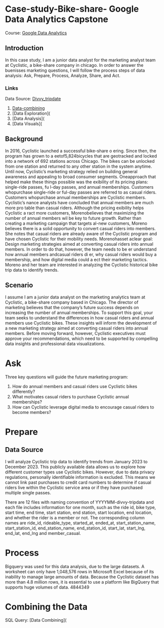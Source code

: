 # Case-study-Bike-share- Google Data Analytics Capstone
Course: [Google Data Analytics](https://www.coursera.org/learn/google-data-analytics-capstone)

## Introduction 
In this case study, I am a junior data analyst for the marketing analyst team at Cyclistic, a bike-share company in chicago. In order to answer the buenisses marketing questions, I will follow the process steps of data analysis: Ask, Prepare, Process, Analyze, Share, and Act. 

### Links
Data Source: [Divvy_tripdate](https://divvy-tripdata.s3.amazonaws.com/index.html)
1. [Data-combining](Data-combining)
2. [Data Exploration](
3. [Data Analysis](
4. [Data Visuals](

## Background
In 2016, Cyclistic launched a successful bike-share o ering. Since then, the program has grown
 to a eetof5,824bicycles that are geotracked and locked into a network of 692 stations
 across Chicago. The bikes can be unlocked from one station and returned to any other station
 in the system anytime.
 Until now, Cyclistic’s marketing strategy relied on building general awareness and appealing to
 broad consumer segments. Oneapproach that helped make these things possible was the
 exibility of its pricing plans: single-ride passes, fu l-day passes, and annual memberships.
 Customers whopurchase single-ride or ful-day passes are referred to as casual riders.
 Customers whopurchase annual memberships are Cyclistic members.
 Cyclistic’s nance analysts have concluded that annual members are much more pro table
 than casual riders. Although the pricing exibility helps Cyclistic a ract more customers,
 Morenobelieves that maximizing the number of annual members wil be key to future growth.
 Rather than creating a marketing campaign that targets al-new customers, Moreno believes
 there is a solid opportunity to convert casual riders into members. She notes that casual riders
 are already aware of the Cyclistic program and have chosen Cyclistic for their mobility needs.
 Morenohasset aclear goal: Design marketing strategies aimed at converting casual riders into
 annual members. In order to do that, however, the team needs to be er understand how
 annual members andcasual riders di er, why casual riders would buy a membership, and how
 digital media could a ect their marketing tactics. Moreno and her team are interested in
 analyzing the Cyclistic historical bike trip data to identify trends.

 ## Scenario
I assume I am a junior data analyst on the marketing analytics team at Cyclistic, a bike-share company based in Chicago. The director of marketing believes that the company’s future success depends on increasing the number of annual memberships. To support this goal, your team seeks to understand the differences in how casual riders and annual members use Cyclistic bikes. These insights will inform the development of a new marketing strategy aimed at converting casual riders into annual members. Before moving forward, however, Cyclistic executives must approve your recommendations, which need to be supported by compelling data insights and professional data visualizations.

# Ask
Three key questions will guide the future marketing program:

1. How do annual members and casual riders use Cyclistic bikes differently?
2. What motivates casual riders to purchase Cyclistic annual memberships?
3. How can Cyclistic leverage digital media to encourage casual riders to become members?

# Prepare
## Data Source
I will analyze Cyclistic trip data to identify trends from January 2023 to December 2023. This publicly available data allows us to explore how different customer types use Cyclistic bikes. However, due to data privacy regulations, personally identifiable information is excluded. This means we cannot link past purchases to credit card numbers to determine if casual riders live within the Cyclistic service area or if they have purchased multiple single passes.

There are 12 files with naming convention of YYYYMM-divvy-tripdata and each file includes information for one month, such as the ride id, bike type, start time, end time, start station, end station, start location, end location, and whether the rider is a member or not. The corresponding column names are ride_id, rideable_type, started_at, ended_at, start_station_name, start_station_id, end_station_name, end_station_id, start_lat, start_lng, end_lat, end_lng and member_casual.

# Process
Bigquery was used for this data analysis, due to the large datasets. 
A worksheet can only have 1,048,576 rows in Microsoft Excel because of its inability to manage large amounts of data. Because the Cyclistic dataset has more than 4.8 million rows, it is essential to use a platform like BigQuery that supports huge volumes of data.
4844349

# Combining the Data
SQL Query: [Data Combining](
